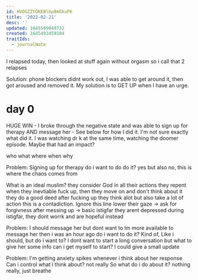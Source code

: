 ```yaml
---
id: HVOGZZtQKEBlbp8mGkuFK
title: '2022-02-21'
desc: ''
updated: 1645509049732
created: 1645492459104
traitIds:
  - journalNote
---
```


I relapsed today, then looked at stuff again without orgasm so i call that 2 relapses

Solution: phone blockers didnt work out, I was able to get around it, then got aroused and removed it. My solution is to GET UP when I have an urge.

# day 0


HUGE WIN - I broke through the negative state and was able to sign up for therapy AND message her - See below for how I did it. I'm not sure exactly what did it. I was watching dr k at the same time, watching the doomer episode. Maybe that had an impact?

who what where when why

Problem: Signing up for therapy
do i want to do do it? yes but also no, this is where the chaos comes from


What is an ideal muslim?
they consider God in all their actions
they repent when they inevtiable fuck up, then they move on and don't think about it
they do a good deed after fucking up
they think alot but also take a lot of action
  this is a contadiction. Ignore this line
lower their gaze -> ask for forgivness after messing up -> basic istigfar
they arent depressed during istigfar, they dont worrk and are hopeful instead

Problem: I should message her but dont want to
Im more available to message her then i was an hour ago
do i want to do it? Kind of, Like i should, but do i want to? I dont want to start a long conversation but what to give her some info
can i get myself to start? I could give a small update

Problem: I'm getting anxiety spikes whenever i think about her response
Can i control what i think about? not really
So what do i do about it? nothing really, just breathe